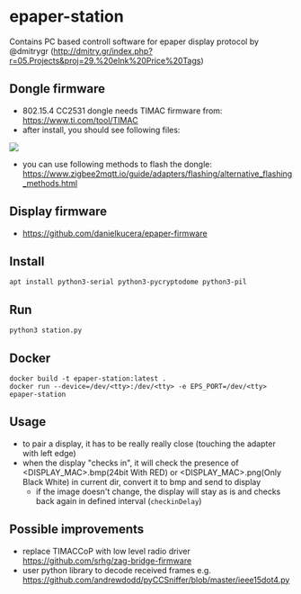# epaper-station

Contains PC based controll software for epaper display protocol by @dmitrygr (http://dmitry.gr/index.php?r=05.Projects&proj=29.%20eInk%20Price%20Tags)

## Dongle firmware
- 802.15.4 CC2531 dongle needs TIMAC firmware from: https://www.ti.com/tool/TIMAC
- after install, you should see following files:

![](https://user-images.githubusercontent.com/1734256/184469490-7287bd56-6ff9-4716-8b1d-2c8783fb2065.jpg)
- you can use following methods to flash the dongle: https://www.zigbee2mqtt.io/guide/adapters/flashing/alternative_flashing_methods.html

## Display firmware
- https://github.com/danielkucera/epaper-firmware

## Install
```
apt install python3-serial python3-pycryptodome python3-pil
```

## Run
```
python3 station.py
```

## Docker
```
docker build -t epaper-station:latest .
docker run --device=/dev/<tty>:/dev/<tty> -e EPS_PORT=/dev/<tty> epaper-station
```

## Usage

- to pair a display, it has to be really really close (touching the adapter with left edge)
- when the display "checks in", it will check the presence of <DISPLAY_MAC>.bmp(24bit With RED) or <DISPLAY_MAC>.png(Only Black White) in current dir, convert it to bmp and send to display
  - if the image doesn't change, the display will stay as is and checks back again in defined interval (`checkinDelay`)

## Possible improvements

- replace TIMACCoP with low level radio driver https://github.com/srhg/zag-bridge-firmware
- user python library to decode received frames e.g. https://github.com/andrewdodd/pyCCSniffer/blob/master/ieee15dot4.py

